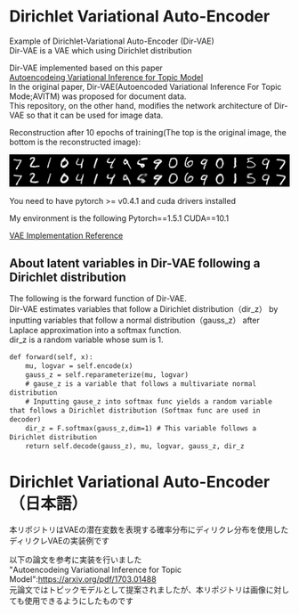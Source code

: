# Dirichlet Variational Auto-Encoder
Example of Dirichlet-Variational Auto-Encoder (Dir-VAE)  
Dir-VAE is a VAE which using Dirichlet distribution  

Dir-VAE implemented based on this paper  
[Autoencodeing Variational Inference for Topic Model](https://arxiv.org/pdf/1703.01488)  
In the original paper, Dir-VAE(Autoencoded Variational Inference For Topic Mode;AVITM) was proposed for document data.   
This repository, on the other hand, modifies the network architecture of Dir-VAE so that it can be used for image data.  

Reconstruction after 10 epochs of training(The top is the original image, the bottom is the reconstructed image):
<div>
	<img src='/image/recon_9.png'>
</div>

You need to have pytorch >= v0.4.1 and cuda drivers installed

My environment is the following
Pytorch==1.5.1
CUDA==10.1  

[VAE Implementation Reference](https://github.com/pytorch/examples/blob/main/vae/main.py)  

## About latent variables in Dir-VAE following a Dirichlet distribution  
The following is the forward function of Dir-VAE.  
Dir-VAE estimates variables that follow a Dirichlet distribution（dir_z） by inputting variables that follow a normal distribution（gauss_z） after Laplace approximation into a softmax function.  
dir_z is a random variable whose sum is 1.
```python:forward() in dir_vae.py
def forward(self, x):
    mu, logvar = self.encode(x)
    gauss_z = self.reparameterize(mu, logvar) 
    # gause_z is a variable that follows a multivariate normal distribution
    # Inputting gause_z into softmax func yields a random variable that follows a Dirichlet distribution (Softmax func are used in decoder)
    dir_z = F.softmax(gauss_z,dim=1) # This variable follows a Dirichlet distribution
    return self.decode(gauss_z), mu, logvar, gauss_z, dir_z
```

# Dirichlet Variational Auto-Encoder（日本語）
本リポジトリはVAEの潜在変数を表現する確率分布にディリクレ分布を使用したディリクレVAEの実装例です  

以下の論文を参考に実装を行いました  
"Autoencodeing Variational Inference for Topic Model":https://arxiv.org/pdf/1703.01488  
元論文ではトピックモデルとして提案されましたが、本リポジトリは画像に対しても使用できるようにしたものです
